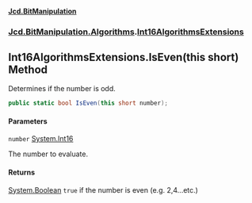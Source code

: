 #### [Jcd.BitManipulation](index 'index')

### [Jcd.BitManipulation.Algorithms](Jcd.BitManipulation.Algorithms 'Jcd.BitManipulation.Algorithms').[Int16AlgorithmsExtensions](Jcd.BitManipulation.Algorithms.Int16AlgorithmsExtensions 'Jcd.BitManipulation.Algorithms.Int16AlgorithmsExtensions')

## Int16AlgorithmsExtensions.IsEven(this short) Method

Determines if the number is odd.

```csharp
public static bool IsEven(this short number);
```

#### Parameters

<a name='Jcd.BitManipulation.Algorithms.Int16AlgorithmsExtensions.IsEven(thisshort).number'></a>

`number` [System.Int16](https://docs.microsoft.com/en-us/dotnet/api/System.Int16 'System.Int16')

The number to evaluate.

#### Returns

[System.Boolean](https://docs.microsoft.com/en-us/dotnet/api/System.Boolean 'System.Boolean')
`true` if the number is even (e.g. 2,4...etc.)